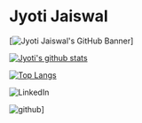 # Jyoti Jaiswal

[![Jyoti Jaiswal's GitHub Banner]((./1639265838165.jpg))]



[![Jyoti's github stats](https://github-readme-stats.vercel.app/api?username=Jyoti050402&count_private=true&show_icons=true&theme=radical&hide_rank=false)](https://github.com/Jyoti050402/github-readme-stats)

[![Top Langs](https://github-readme-stats.vercel.app/api/top-langs/?username=Jyoti050402)](https://github.com/Jyoti050402/github-readme-stats)

![LinkedIn](https://img.shields.io/badge/LinkedIn-0A66C2?style=for-the-badge&logo=LinkedIn&logoColor=white)

![github](https://img.shields.io/badge/GitHub-000000?style=for-the-badge&logo=GitHub&logoColor=white)]
